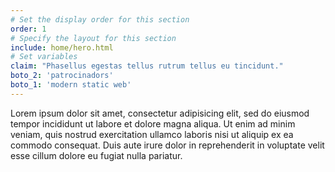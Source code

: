 ```yaml
---
# Set the display order for this section
order: 1
# Specify the layout for this section
include: home/hero.html
# Set variables
claim: "Phasellus egestas tellus rutrum tellus eu tincidunt."
boto_2: 'patrocinadors'
boto_1: 'modern static web'
---
```

Lorem ipsum dolor sit amet, consectetur adipisicing elit, sed do eiusmod tempor incididunt ut labore et dolore magna aliqua. Ut enim ad minim veniam, quis nostrud exercitation ullamco laboris nisi ut aliquip ex ea commodo consequat. Duis aute irure dolor in reprehenderit in voluptate velit esse cillum dolore eu fugiat nulla pariatur.
